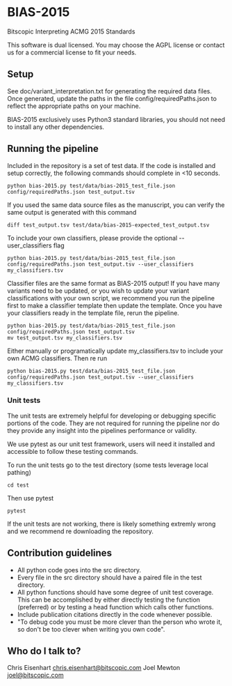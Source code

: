 # BIAS-2015 #
Bitscopic Interpreting ACMG 2015 Standards
 
This software is dual licensed. You may choose the AGPL license or contact us for a commercial license to fit your needs.

## Setup ##

See doc/variant_interpretation.txt for generating the required data files. Once generated, update the paths in the file
config/requiredPaths.json to reflect the appropriate paths on your machine.

BIAS-2015 exclusively uses Python3 standard libraries, you should not need to install any other dependencies.

## Running the pipeline ##

Included in the repository is a set of test data. If the code is installed and setup correctly, the following commands should complete in <10 seconds.
```
python bias-2015.py test/data/bias-2015_test_file.json config/requiredPaths.json test_output.tsv
```

If you used the same data source files as the manuscript, you can verify the same output is generated with this command
```
diff test_output.tsv test/data/bias-2015-expected_test_output.tsv
```

To include your own classifiers, please provide the optional --user_classifiers flag
```
python bias-2015.py test/data/bias-2015_test_file.json config/requiredPaths.json test_output.tsv --user_classifiers my_classifiers.tsv
```

Classifier files are the same format as BIAS-2015 output! If you have many variants need to be updated, or you wish to update
your variant classifications with your own script, we recommend you run the pipeline first to make a classifier template then
update the template. Once you have your classifiers ready in the template file, rerun the pipeline. 

```
python bias-2015.py test/data/bias-2015_test_file.json config/requiredPaths.json test_output.tsv
mv test_output.tsv my_classifiers.tsv
```
 Either manually or programatically update my_classifiers.tsv to include your own ACMG classifiers. Then re run
```
python bias-2015.py test/data/bias-2015_test_file.json config/requiredPaths.json test_output.tsv --user_classifiers my_classifiers.tsv
```

### Unit tests ###
The unit tests are extremely helpful for developing or debugging specific portions of the code.
They are not required for running the pipeline nor do they provide any insight into the pipelines performance or
validity.

We use pytest as our unit test framework, users will need it installed and accessible to follow these testing commands.


To run the unit tests go to the test directory (some tests leverage local pathing)
```
cd test
```

Then use pytest 
```
pytest
```

If the unit tests are not working, there is likely something extremly wrong and we recommend re downloading the repository.

## Contribution guidelines ##

* All python code goes into the src directory.
* Every file in the src directory should have a paired file in the test directory.
* All python functions should have some degree of unit test coverage. This can be accomplished by either directly testing the
  function (preferred) or by testing a head function which calls other functions.
* Include publication citations directly in the code whenever possible.
* "To debug code you must be more clever than the person who wrote it, so don't be too clever when writing you own code".


## Who do I talk to? ##

Chris Eisenhart chris.eisenhart@bitscopic.com
Joel Mewton joel@bitscopic.com
